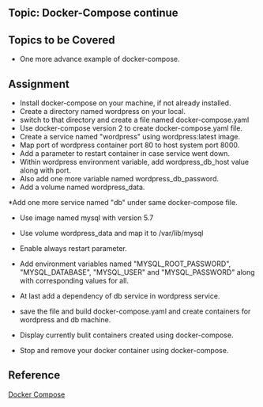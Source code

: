 ## Topic: Docker-Compose continue

Topics to be Covered
------------------------
* One more advance example of docker-compose.

Assignment
-------------------
* Install docker-compose on your machine, if not already installed.
* Create a directory named wordpress on your local.
* switch to that directory and create a file named docker-compose.yaml
* Use docker-compose version 2 to create docker-compose.yaml file.
* Create a service named "wordpress" using wordpress:latest image.
* Map port of wordpress container port 80 to host system port 8000.
* Add a parameter to restart container in case service went down.
* Within wordpress environment variable, add wordpress_db_host value along with port.
* Also add one more variable named wordpress_db_password.
* Add a volume named wordpress_data.

*Add one more service named "db" under same docker-compose file.
* Use image named mysql with version 5.7
* Use volume wordpress_data and map it to /var/lib/mysql
* Enable always restart parameter.
* Add environment variables named "MYSQL_ROOT_PASSWORD", "MYSQL_DATABASE", "MYSQL_USER" and "MYSQL_PASSWORD" along with corresponding values for all.

* At last add a dependency of db service in wordpress service.
* save the file and build docker-compose.yaml and create containers for wordpress and db machine.
* Display currently bulit containers created using docker-compose.
* Stop and remove your docker container using docker-compose.


Reference
-----------------
[Docker Compose](https://docs.docker.com/compose/overview/)
